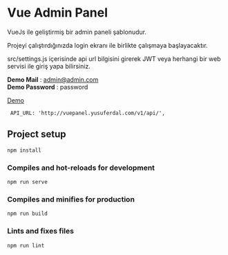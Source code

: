 # Vue Admin Panel

VueJs ile geliştirmiş bir admin paneli şablonudur.<br />
  
Projeyi çalıştırdığınızda login ekranı ile birlikte çalışmaya başlayacaktır. <br />

src/settings.js içerisinde api url bilgisini girerek 
JWT veya herhangi bir web servisi ile giriş yapa bilirsiniz.

**Demo Mail** : admin@admin.com<br>
**Demo Password** : password 

[Demo](http://vuepanel.yusuferdal.com/)

````
 API_URL: 'http://vuepanel.yusuferdal.com/v1/api/',
````

## Project setup
```
npm install
```

### Compiles and hot-reloads for development
```
npm run serve
```

### Compiles and minifies for production
```
npm run build
```

### Lints and fixes files
```
npm run lint
```
